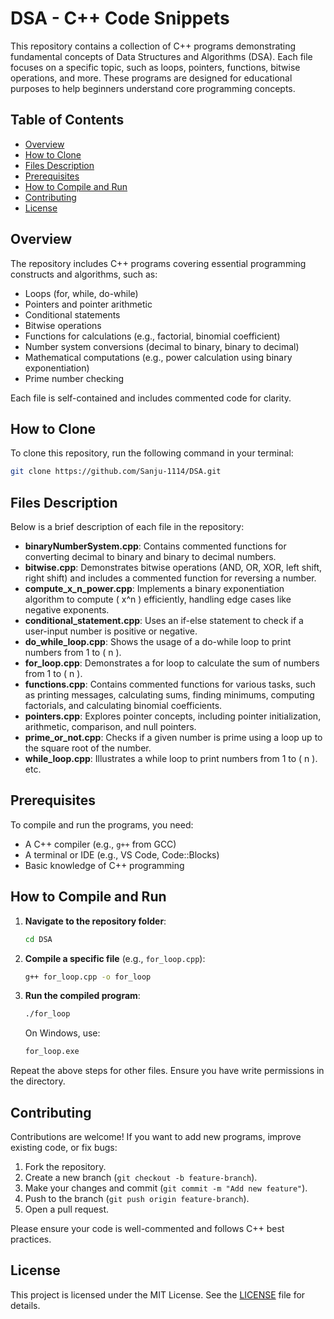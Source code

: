 # DSA - C++ Code Snippets

This repository contains a collection of C++ programs demonstrating fundamental concepts of Data Structures and Algorithms (DSA). Each file focuses on a specific topic, such as loops, pointers, functions, bitwise operations, and more. These programs are designed for educational purposes to help beginners understand core programming concepts.


## Table of Contents
- [Overview](#overview)
- [How to Clone](#how-to-clone)
- [Files Description](#files-description)
- [Prerequisites](#prerequisites)
- [How to Compile and Run](#how-to-compile-and-run)
- [Contributing](#contributing)
- [License](#license)


## Overview
The repository includes C++ programs covering essential programming constructs and algorithms, such as:
- Loops (for, while, do-while)
- Pointers and pointer arithmetic
- Conditional statements
- Bitwise operations
- Functions for calculations (e.g., factorial, binomial coefficient)
- Number system conversions (decimal to binary, binary to decimal)
- Mathematical computations (e.g., power calculation using binary exponentiation)
- Prime number checking

Each file is self-contained and includes commented code for clarity.

## How to Clone
To clone this repository, run the following command in your terminal:
```bash
git clone https://github.com/Sanju-1114/DSA.git
```

## Files Description
Below is a brief description of each file in the repository:

- **binaryNumberSystem.cpp**: Contains commented functions for converting decimal to binary and binary to decimal numbers.
- **bitwise.cpp**: Demonstrates bitwise operations (AND, OR, XOR, left shift, right shift) and includes a commented function for reversing a number.
- **compute_x_n_power.cpp**: Implements a binary exponentiation algorithm to compute \( x^n \) efficiently, handling edge cases like negative exponents.
- **conditional_statement.cpp**: Uses an if-else statement to check if a user-input number is positive or negative.
- **do_while_loop.cpp**: Shows the usage of a do-while loop to print numbers from 1 to \( n \).
- **for_loop.cpp**: Demonstrates a for loop to calculate the sum of numbers from 1 to \( n \).
- **functions.cpp**: Contains commented functions for various tasks, such as printing messages, calculating sums, finding minimums, computing factorials, and calculating binomial coefficients.
- **pointers.cpp**: Explores pointer concepts, including pointer initialization, arithmetic, comparison, and null pointers.
- **prime_or_not.cpp**: Checks if a given number is prime using a loop up to the square root of the number.
- **while_loop.cpp**: Illustrates a while loop to print numbers from 1 to \( n \).   etc.

## Prerequisites
To compile and run the programs, you need:
- A C++ compiler (e.g., `g++` from GCC)
- A terminal or IDE (e.g., VS Code, Code::Blocks)
- Basic knowledge of C++ programming


## How to Compile and Run
1. **Navigate to the repository folder**:
   ```bash
   cd DSA
   ```
2. **Compile a specific file** (e.g., `for_loop.cpp`):
   ```bash
   g++ for_loop.cpp -o for_loop
   ```
3. **Run the compiled program**:
   ```bash
   ./for_loop
   ```
   On Windows, use:
   ```bash
   for_loop.exe
   ```

Repeat the above steps for other files. Ensure you have write permissions in the directory.

## Contributing
Contributions are welcome! If you want to add new programs, improve existing code, or fix bugs:
1. Fork the repository.
2. Create a new branch (`git checkout -b feature-branch`).
3. Make your changes and commit (`git commit -m "Add new feature"`).
4. Push to the branch (`git push origin feature-branch`).
5. Open a pull request.

Please ensure your code is well-commented and follows C++ best practices.

## License
This project is licensed under the MIT License. See the [LICENSE](LICENSE) file for details.